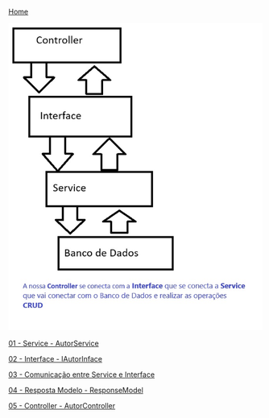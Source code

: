 <div> 
<p><a href="https://github.com/JosiTubaroski/WEB-API-com-.NET-8-e-SQL-Server">Home</a></p>
</div> 

<img src="https://github.com/JosiTubaroski/Controllers_Services/blob/main/img/01_Fx_Controller_Interface_Service_2.jpg"/>

<div> 
<p><a href="https://github.com/JosiTubaroski/Service_Listar_Autor/blob/main/README.md">01 - Service - AutorService</a></p>
</div> 

<div> 
<p><a href="https://github.com/JosiTubaroski/Interface_Listar_Autor">02 - Interface - IAutorInface</a></p>
</div> 

<div> 
<p><a href="https://github.com/JosiTubaroski/Comunica_Service_Interface">03 - Comunicação entre Service e Interface</a></p>
</div> 

<div> 
<p><a href="https://github.com/JosiTubaroski/Response_Model_Gen-rica">04 - Resposta Modelo - ResponseModel</a></p>
</div> 

<div> 
<p><a href="https://github.com/JosiTubaroski/AutorController">05 - Controller - AutorController</a></p>
</div> 



 



